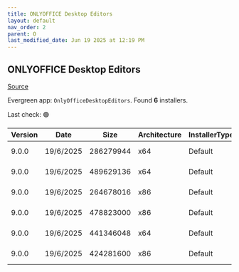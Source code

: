 ```yaml
---
title: ONLYOFFICE Desktop Editors
layout: default
nav_order: 2
parent: O
last_modified_date: Jun 19 2025 at 12:19 PM
---
```


## ONLYOFFICE Desktop Editors

[Source](https://www.onlyoffice.com/desktop.aspx)

Evergreen app: `OnlyOfficeDesktopEditors`. Found **6** installers.

Last check: 🟢

| Version | Date      | Size      | Architecture | InstallerType | Type | URI                                                                                                                                                                                                |
| ------- | --------- | --------- | ------------ | ------------- | ---- | -------------------------------------------------------------------------------------------------------------------------------------------------------------------------------------------------- |
| 9.0.0   | 19/6/2025 | 286279944 | x64          | Default       | exe  | [https://github.com/ONLYOFFICE/DesktopEditors/releases/download/v9.0.0/DesktopEditors_x64.exe](https://github.com/ONLYOFFICE/DesktopEditors/releases/download/v9.0.0/DesktopEditors_x64.exe)       |
| 9.0.0   | 19/6/2025 | 489629136 | x64          | Default       | exe  | [https://github.com/ONLYOFFICE/DesktopEditors/releases/download/v9.0.0/DesktopEditors_x64_xp.exe](https://github.com/ONLYOFFICE/DesktopEditors/releases/download/v9.0.0/DesktopEditors_x64_xp.exe) |
| 9.0.0   | 19/6/2025 | 264678016 | x86          | Default       | exe  | [https://github.com/ONLYOFFICE/DesktopEditors/releases/download/v9.0.0/DesktopEditors_x86.exe](https://github.com/ONLYOFFICE/DesktopEditors/releases/download/v9.0.0/DesktopEditors_x86.exe)       |
| 9.0.0   | 19/6/2025 | 478823000 | x86          | Default       | exe  | [https://github.com/ONLYOFFICE/DesktopEditors/releases/download/v9.0.0/DesktopEditors_x86_xp.exe](https://github.com/ONLYOFFICE/DesktopEditors/releases/download/v9.0.0/DesktopEditors_x86_xp.exe) |
| 9.0.0   | 19/6/2025 | 441346048 | x64          | Default       | msi  | [https://github.com/ONLYOFFICE/DesktopEditors/releases/download/v9.0.0/DesktopEditors_x64.msi](https://github.com/ONLYOFFICE/DesktopEditors/releases/download/v9.0.0/DesktopEditors_x64.msi)       |
| 9.0.0   | 19/6/2025 | 424281600 | x86          | Default       | msi  | [https://github.com/ONLYOFFICE/DesktopEditors/releases/download/v9.0.0/DesktopEditors_x86.msi](https://github.com/ONLYOFFICE/DesktopEditors/releases/download/v9.0.0/DesktopEditors_x86.msi)       |
